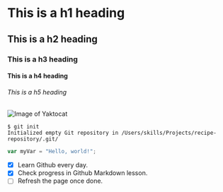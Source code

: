 # This is a h1 heading
## This is a h2 heading
### This is a h3 heading
#### This is a h4 heading
###### This is a h5 heading

![Image of Yaktocat](https://octodex.github.com/images/yaktocat.png)


```
$ git init
Initialized empty Git repository in /Users/skills/Projects/recipe-repository/.git/
```

``` javascript
var myVar = "Hello, world!";
```

- [x] Learn Github every day.
- [x] Check progress in Github Markdown lesson.
- [ ] Refresh the page once done.

